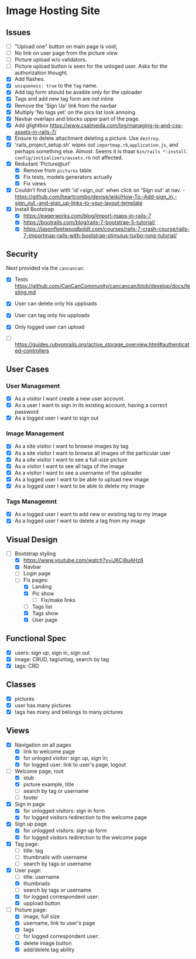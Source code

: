 # Image Hosting Site

## Issues
- [ ] "Upload one" button on main page is void;
- [ ] No link on user page from the picture view.
- [ ] Picture upload w/o validators.
- [ ] Picture upload button is seen for the unloged user.  Asks for the authorization thought.
- [x] Add flashes.
- [x] `uniqueness: true` to the `Tag` name.
- [x] Add tag form should be avaible only for the uploader
- [x] Tags and add new tag form are not inline
- [x] Remove the 'Sign Up' link from the navbar
- [x] Multiply 'No tags yet' on the pics list look annoing.
- [x] Navbar overlaps and blocks upper part of the page.
- [x] Add glightbox https://www.csalmeida.com/log/managing-js-and-css-assets-in-rails-7/
- [x] Ensure to delete attachment deleting a picture.  Use `destroy`.
- [x] 'rails_project_setup.sh' wipes out `importmap.rb`,`application.js`, and perhaps something else. Almost.  Seems it is thaаt `bin/rails *:install`.  `config/initializers/assets.rb` not affected.  
- [x] Redudant 'Picture@url'
  - [x] Remove from `pictures` table
  - [x] Fix tests, models generators actually
  - [x] Fix views
- [x] Couldn't find User with 'id'=sign_out` when click on 'Sign out' at nav. - https://github.com/heartcombo/devise/wiki/How-To:-Add-sign_in,-sign_out,-and-sign_up-links-to-your-layout-template
- [x] Install Bootstrap
  - [x] https://eagerworks.com/blog/import-maps-in-rails-7
  - [x] https://bootrails.com/blog/rails-7-bootstrap-5-tutorial/
  - [x] https://jasonfleetwoodboldt.com/courses/rails-7-crash-course/rails-7-importmap-rails-with-bootstrap-stimulus-turbo-long-tutorial/

## Security

Next provided via the `cancancan`:
  - [x] Tests https://github.com/CanCanCommunity/cancancan/blob/develop/docs/testing.md
  - [x] User can delete only his upploads
  - [x] User can tag only his upploads
  - [x] Only logged user can upload 
  - [ ] https://guides.rubyonrails.org/active_storage_overview.html#authenticated-controllers


## User Cases

### User Management 

 - [x] As a visitor I want create a new user account.
 - [x] As a user I want to sign in its existing account, having a correct password
 - [x] As a logged user I want to sign out
 
### Image Management
 - [x] As a site visitor I want to browse images by tag
 - [x] As a site visitor I want to browse all images of the particular user
 - [x] As a site visitor I want to see a full-size picture
 - [x] As a visitor I want to see all tags of the image
 - [x] As a visitor I want to see a username of the uploader
 - [x] As a logged user I want to be able to upload new image
 - [x] As a logged user I want to be able to delete my image

### Tags Managemnt
 - [x] As a logged user I want to add new or existing tag to my image
 - [x] As a logged user I want to delete a tag from my image

## Visual Design
 - [ ] Bootstrap styling
   - [x] https://www.youtube.com/watch?v=iJKCj8uAHz8
   - [x] Navbar
   - [ ] Login page
   - [ ] Fix pages:
      - [x] Landing
      - [x] Pic show
        - [ ] Fix/make links
      - [ ] Tags list 
      - [x] Tags show
      - [x] User page
  
## Functional Spec
 - [x] users: sign up, sign in, sign out
 - [x] image: CRUD, tag/untag, search by tag
 - [x] tags: CRD 
 
## Classes
 - [x] pictures
 - [x] user has many pictures
 - [x] tags has many and belongs to many pictures
  
## Views
 - [x] Navigation on all pages
    - [x] link to welcome page
    - [x] for unloged visitor: sign up, sign in; 
    - [x] for logged user: link to user's page, logout
 - [ ] Welcome page, root 
   - [x] stub
   - [x] picture example, title 
   - [ ] search by tag or username
   - [ ] footer
 - [x] Sign in page
   - [x] for unlogged visitors: sign in form
   - [x] for logged visitors redirection to the welcome page
 - [x] Sign up page
   - [x] for unlogged visitors: sign up form
   - [x] for logged visitors redirection to the welcome page
 - [x] Tag page:
   - [ ] title: tag
   - [ ] thumbnails with username
   - [ ] search by tags or username
 - [x] User page:
   - [ ] title: username
   - [x] thumbnails
   - [ ] search by tags or username
   - [x] for logged correspondent user:
    - [x] uppload button 
 - [ ] Picture page:
   - [x] image, full size
   - [x] username, link to user's page
   - [x] tags
   - [ ] for logged correspondent user:
    - [x] delete image button
    - [x] add/delete tag ability
